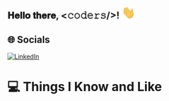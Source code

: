 <h2> 𝐇𝐞𝐥𝐥𝐨 𝐭𝐡𝐞𝐫𝐞, <𝚌𝚘𝚍𝚎𝚛𝚜/>! <img src="https://raw.githubusercontent.com/ABSphreak/ABSphreak/master/gifs/Hi.gif" width="30px"></h2>

## 🌐 Socials
[![LinkedIn](https://img.shields.io/badge/LinkedIn-%230077B5.svg?logo=linkedin&logoColor=white)](https://www.linkedin.com/in/urielo-dev/)

# 💻 Things I Know and Like

<p align="center">
  <a href="https://skillicons.dev">
    <img src="https://skillicons.dev/icons?i=html,css,js,react,styledcomponents,redux,nodejs,express,mongodb,java,postgres&perline=6/>
  </a>
</p>

